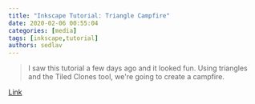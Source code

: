 ```yaml
---
title: "Inkscape Tutorial: Triangle Campfire"
date: 2020-02-06 00:55:04
categories: [media]
tags: [inkscape,tutorial]
authors: sedlav
---
```


> I saw this tutorial a few days ago and it looked fun. Using triangles and the Tiled Clones tool, we're going to create a campfire.

[Link](https://pclosmag.com/html/Issues/202002/page01.html)
